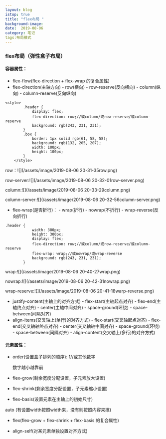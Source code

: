 ```yaml
---
layout: blog
istop: true
title: "flex布局 "
background-image: 
date:  2019-08-06
category: 笔记
tags:布局模式
---
```


### flex布局（弹性盒子布局）

#### 容器属性：

- flex-flow(flex-direction + flex-wrap 的复合属性)
- flex-direction(主轴方向)
    		- row(横向)
              	- row-reserve(反向横向)
                  	- column(纵向)
            - column-reserve(反向纵向)

```
<style>
        .header {
            display: flex;
            flex-direction: row;//或column/或row-reserve/或column-reserve
            background: rgb(243, 231, 231);
        }
        .box {
            border: 1px solid rgb(61, 58, 58);
            background: rgb(132, 205, 207);
            width: 100px;
            height: 100px;
        }
    </style>
```

row：![](/assets/image/2019-08-06 20-31-35row.png)

row-server:![](/assets/image/2019-08-06 20-32-01row-server.png)

column:![](/assets/image/2019-08-06 20-33-29column.png)

column-server:![](/assets/image/2019-08-06 20-32-56column-server.png)

 - flex-wrap(是否折行)：
    		- wrap(折行)
        	- nowrap(不折行)
          	- wrap-reverse(反向折行)

```
.header {
            width: 300px;
            height: 300px;
            display: flex;
            flex-direction: row;//或column/或row-reserve/或column-reserve
            flex-wrap: wrap;//或nowrap/或wrap-reverse
            background: rgb(243, 231, 231);
        }
```

wrap:![](/assets/image/2019-08-06 20-40-27wrap.png)

nowrap:![](/assets/image/2019-08-06 20-42-31nowrap.png)

wrap-reserve:![](/assets/image/2019-08-06 20-41-18warp-reverse.png)

 - justify-content(主轴上的对齐方式)
		- flex-start(主轴起点对齐)
      	- flex-end(主轴终点对齐)
      	- center(主轴中间对齐)
      	- space-ground(环绕)
      	- space-between(间隔对齐)
 - align-items(交叉轴上(单行)的对齐方式)
    	- flex-start(交叉轴起点对齐)
        - flex-end(交叉轴轴终点对齐)
        - center(交叉轴轴中间对齐)
        - space-ground(环绕)
        - space-between(间隔对齐)
		- align-content(交叉轴上(多行)的对齐方式)

#### 元素属性：

- order(设置盒子排列的顺序): 1//或其他数字

  数字越小越靠前

- flex-grow(剩余宽度分配设置，子元素放大设置)

- flex-shrink(剩余宽度分配设置，子元素缩小设置)

- flex-basis(设置元素在主轴上的初始尺寸)

auto (有设置width按照width来，没有则按照内容来撑)

- flex(flex-grow + flex-shrink + flex-basis 的复合属性)

- align-self(对某元素单独设置对齐方式)




